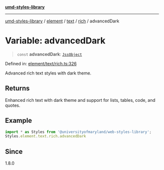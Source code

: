 [**umd-styles-library**](../../../../../../README.md)

***

[umd-styles-library](../../../../../../modules.md) / [element](../../../../../README.md) / [text](../../../README.md) / [rich](../README.md) / advancedDark

# Variable: advancedDark

> `const` **advancedDark**: [`JssObject`](../../../../../../utilities/namespaces/transform/type-aliases/JssObject.md)

Defined in: [element/text/rich.ts:326](https://github.com/UMD-Digital/design-system/blob/2d95010ba8e3e1595ebab66599330577b600c5fb/packages/styles/source/element/text/rich.ts#L326)

Advanced rich text styles with dark theme.

## Returns

Enhanced rich text with dark theme and support for lists, tables, code, and quotes.

## Example

```typescript
import * as Styles from '@universityofmaryland/web-styles-library';
Styles.element.text.rich.advancedDark
```

## Since

1.8.0
